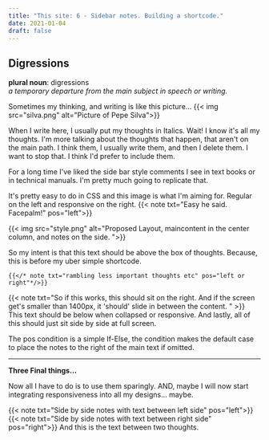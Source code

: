 ```yaml
---
title: "This site: 6 - Sidebar notes. Building a shortcode."
date: 2021-01-04
draft: false
---
```



## Digressions


**plural noun**: digressions  
*a temporary departure from the main subject in speech or writing.*

Sometimes my thinking, and writing is like this picture... 
{{< img src="silva.png" alt="Picture of Pepe Silva">}}

When I write here, I usually put my thoughts in Italics. Wait! I know it's all my thoughts. I'm more talking about the thoughts that happen, that aren't on the main path. I think them, I usually write them, and then I delete them. I want to stop that. I think I'd prefer to include them.

For a long time I've liked the side bar style comments I see in text books or in technical manuals. I'm pretty much going to replicate that.

It's pretty easy to do in CSS and this image is what I'm aiming for. Regular on the left and responsive on the right.
{{< note txt="Easy he said. Facepalm!" pos="left">}}
 
{{< img src="style.png" alt="Proposed Layout, maincontent in the center column, and notes on the side. ">}}

So my intent is that this text should be above the box of thoughts. Because, this is before my uber simple shortcode. 
```
{{</* note txt="rambling less important thoughts etc" pos="left or right"*/>}} 
```
{{< note txt="So if this works, this should sit on the right. And if the screen get's smaller than 1400px, it 'should' slide in between the content. " >}}
This text should be below when collapsed or responsive. 
And lastly, all of this should just sit side by side at full screen.

The pos condition is a simple If-Else, the condition makes the default case to place the notes to the right of the main text if omitted.



---

**Three Final things...**

Now all I have to do is to use them sparingly. 
AND, maybe I will now start integrating responsiveness into all my designs... maybe.

{{< note txt="Side by side notes with text between left side" pos="left">}}
{{< note txt="Side by side notes with text between right side" pos="right">}}
And this is the text between two thoughts.



